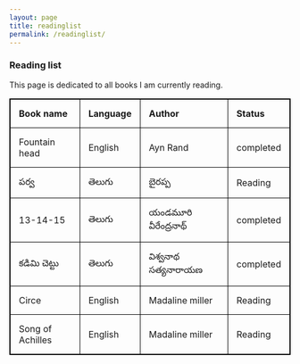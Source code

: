 ```yaml
---
layout: page
title: readinglist
permalink: /readinglist/
---
```



<style>
table, th, td {
  border: 1px solid black;
  border-collapse: collapse;
}
th, td {
  padding: 15px;
  text-align: left;
}
table#t01 {
  width: 100%;    
  background-color: #f1f1c1;
}
</style>



### Reading list

This page is dedicated to all books I am currently reading.

<table style="width:100%">
  <tr>
    <th>Book name</th>
    <th>Language</th> 
    <th>Author</th>
    <th>Status</th>
  </tr>
  <tr>
    <td>Fountain head</td>
    <td>English</td>
    <td>Ayn Rand</td>
    <td>completed</td>
  </tr>
  <tr>
    <td>పర్వ </td>
    <td>తెలుగు </td>
    <td>బైరప్ప </td>
    <td>Reading</td>
  </tr>
  <tr>
    <td>13-14-15 </td>
    <td>తెలుగు </td>
    <td>యండమూరి వీరేంద్రనాథ్ </td>
    <td>completed</td>
  </tr>
  <tr>
    <td> కడిమి చెట్టు  </td>
    <td>తెలుగు </td>
    <td>విశ్వనాథ సత్యనారాయణ  </td>
    <td>completed</td>
  </tr>
  <tr>
    <td> Circe  </td>
    <td>English </td>
    <td>Madaline miller  </td>
    <td> Reading </td>
  </tr>
    <tr>
    <td> Song of Achilles  </td>
    <td>English </td>
    <td>Madaline miller  </td>
    <td> Reading </td>
  </tr>
  
  
</table>
